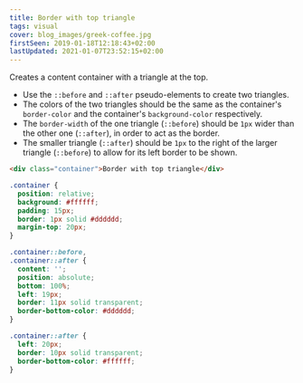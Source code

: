 ```yaml
---
title: Border with top triangle
tags: visual
cover: blog_images/greek-coffee.jpg
firstSeen: 2019-01-18T12:18:43+02:00
lastUpdated: 2021-01-07T23:52:15+02:00
---
```


Creates a content container with a triangle at the top.

- Use the `::before` and `::after` pseudo-elements to create two triangles.
- The colors of the two triangles should be the same as the container's `border-color` and the container's `background-color` respectively.
- The `border-width` of the one triangle (`::before`) should be `1px` wider than the other one (`::after`), in order to act as the border.
- The smaller triangle (`::after`) should be `1px` to the right of the larger triangle (`::before`) to allow for its left border to be shown.

```html
<div class="container">Border with top triangle</div>
```

```css
.container {
  position: relative;
  background: #ffffff;
  padding: 15px;
  border: 1px solid #dddddd;
  margin-top: 20px;
}

.container::before,
.container::after {
  content: '';
  position: absolute;
  bottom: 100%;
  left: 19px;
  border: 11px solid transparent;
  border-bottom-color: #dddddd;
}

.container::after {
  left: 20px;
  border: 10px solid transparent;
  border-bottom-color: #ffffff;
}
```
